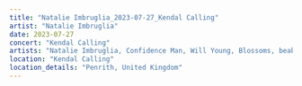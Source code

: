 ```yaml
---
title: "Natalie Imbruglia_2023-07-27_Kendal Calling"
artist: "Natalie Imbruglia"
date: 2023-07-27
concert: "Kendal Calling"
artists: "Natalie Imbruglia, Confidence Man, Will Young, Blossoms, beabadoobee, Corinne Bailey Rae, Scouting for Girls, Jack Savoretti"
location: "Kendal Calling"
location_details: "Penrith, United Kingdom"
---
```

